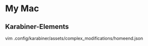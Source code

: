 # My Mac

Karabiner-Elements
------------------

vim .config/karabiner/assets/complex_modifications/homeend.json
